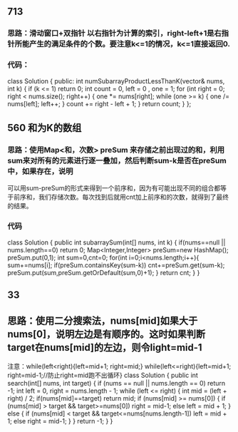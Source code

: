 ## 713 
### 思路：滑动窗口+双指针 以右指针为计算的索引，right-left+1是右指针所能产生的满足条件的个数。要注意k<=1的情况，k<=1直接返回0.
### 代码：
class Solution 
{
public:
    int numSubarrayProductLessThanK(vector<int>& nums, int k) 
    {
        if (k <= 1)
            return 0;
        int count = 0, left = 0 , one = 1;
        for (int right = 0; right < nums.size(); right++)
        {
            one *= nums[right];
            while (one >= k)
            {
                one /= nums[left];
                left++;
            }
            count += right - left + 1;
        }
        return count;
    }
};

## 560 和为K的数组
### 思路：使用Map<和，次数> preSum 来存储之前出现过的和，利用sum来对所有的元素进行逐一叠加，然后判断sum-k是否在preSum中，如果存在，说明
可以用sum-preSum的形式来得到一个前序和，因为有可能出现不同的组合都等于前序和，我们存储次数。每次找到后就用cnt加上前序和的次数，就得到了最终的结果。
### 代码
class Solution {
    public int subarraySum(int[] nums, int k) {
        if(nums==null || nums.length==0) return 0;
        Map<Integer,Integer> preSum=new HashMap();
        preSum.put(0,1);
        int sum=0,cnt=0;
        for(int i=0;i<nums.length;i++){
            sum+=nums[i];
            if(preSum.containsKey(sum-k)) cnt+=preSum.get(sum-k);
            preSum.put(sum,preSum.getOrDefault(sum,0)+1);
        }
        return cnt;
    }
}

## 33
## 思路：使用二分搜索法，nums[mid]如果大于nums[0]，说明左边是有顺序的。这时如果判断target在nums[mid]的左边，则令light=mid-1
注意：while(left<right){left=mid+1; right=mid;}
     while(left<=right){left=mid+1; right=mid-1;//防止right=mid跑不出循环}
     class Solution {
    public int search(int[] nums, int target) {
        if (nums == null || nums.length == 0) return -1;
        int left = 0, right = nums.length - 1;
        while (left <= right) {
            int mid = (left + right) / 2;
            if(nums[mid]==target) return mid;
            if (nums[mid] >= nums[0]) { 
                if (nums[mid] > target && target>=nums[0]) right = mid-1;
                else left = mid + 1;
            } else { 
                if (nums[mid] < target && target<=nums[nums.length-1]) left = mid + 1;
                else right = mid-1;
            }
        }
        return  -1;
    }
}
     
